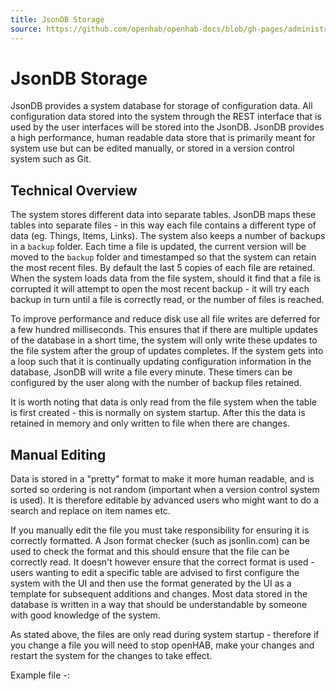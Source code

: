 ```yaml
---
title: JsonDB Storage
source: https://github.com/openhab/openhab-docs/blob/gh-pages/administration/jsondb.md
---
```



# JsonDB Storage

JsonDB provides a system database for storage of configuration data. All configuration data stored into the system through the REST interface that is used by the user interfaces will be stored into the JsonDB. JsonDB provides a high performance, human readable data store that is primarily meant for system use but can be edited manually, or stored in a version control system such as Git.

## Technical Overview

The system stores different data into separate tables. JsonDB maps these tables into separate files - in this way each file contains a different type of data (eg. Things, Items, Links).  The system also keeps a number of backups in a ```backup``` folder. Each time a file is updated, the current version will be moved to the ```backup``` folder and timestamped so that the system can retain the most recent files. By default the last 5 copies of each file are retained. When the system loads data from the file system, should it find that a file is corrupted it will attempt to open the most recent backup - it will try each backup in turn until a file is correctly read, or the number of files is reached.

To improve performance and reduce disk use all file writes are deferred for a few hundred milliseconds. This ensures that if there are multiple updates of the database in a short time, the system will only write these updates to the file system after the group of updates completes. If the system gets into a loop such that it is continually updating configuration information in the database, JsonDB will write a file every minute.  These timers can be configured by the user along with the number of backup files retained.

It is worth noting that data is only read from the file system when the table is first created - this is normally on system startup. After this the data is retained in memory and only written to file when there are changes.

## Manual Editing

Data is stored in a "pretty" format to make it more human readable, and is sorted so ordering is not random (important when a version control system is used). It is therefore editable by advanced users who might want to do a search and replace on item names etc.

If you manually edit the file you must take responsibility for ensuring it is correctly formatted. A Json format checker (such as jsonlin.com) can be used to check the format and this should ensure that the file can be correctly read. It doesn't however ensure that the correct format is used - users wanting to edit a specific table are advised to first configure the system with the UI and then use the format generated by the UI as a template for subsequent additions and changes. Most data stored in the database is written in a way that should be understandable by someone with good knowledge of the system.

As stated above, the files are only read during system startup - therefore if you change a file you will need to stop openHAB, make your changes and restart the system for the changes to take effect.

Example file -:

```

```

<DocPreviousVersions/>
<EditPageLink/>
